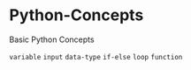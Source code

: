 # Python-Concepts
Basic Python Concepts

`variable`
`input`
`data-type`
`if-else`
`loop`
`function`
